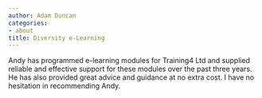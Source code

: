```yaml
---
author: Adam Duncan
categories:
- about
title: Diversity e-Learning
---
```

Andy has programmed e-learning modules for Training4 Ltd and supplied reliable and effective support for these modules over the past three years. He has also provided great advice and guidance at no extra cost. I have no hesitation in recommending Andy.